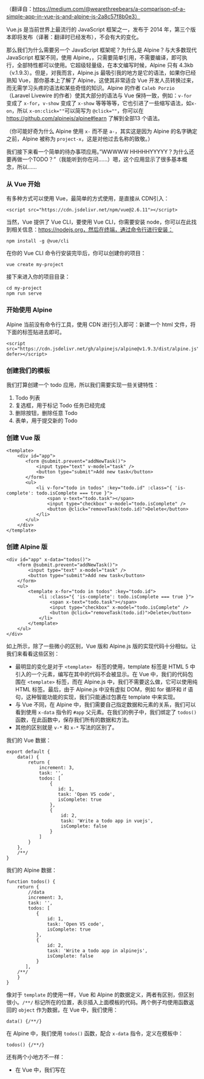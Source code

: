 （翻译自：https://medium.com/@wearethreebears/a-comparison-of-a-simple-app-in-vue-js-and-alpine-js-2a8c57f8b0e3）

Vue.js 是当前世界上最流行的 JavaScript 框架之一，发布于 2014 年，第三个版本即将发布（译著：翻译时已经发布），不会有大的变化。



那么我们为什么需要另一个 JavaScript 框架呢？为什么是 Alpine？与大多数现代 JavaScript 框架不同，使用 Alpine，，只需要简单引用，不需要编译，即可执行，全部特性都可以使用。它超级轻量级，在本文编写时候，Alpine 只有 4.3kb（v.1.9.3）。但是，对我而言，Alpine.js 最吸引我的地方是它的语法，如果你已经熟知 Vue，那你基本上了解了 Alpine，这使其非常适合 Vue 开发人员转换过来，而无需学习头疼的语法和某些奇怪的知识。Alpine 的作者 `Caleb Porzio`（Laravel Livewire 的作者）使其大部分的语法与 Vue 保持一致，例如：`v-for` 变成了 `x-for`，`v-show` 变成了  `x-show` 等等等等，它也引进了一些缩写语法，如`x-on`，所以 `x-on:click=""`可以简写为 `@click=""`，你可以在 https://github.com/alpinejs/alpine#learn 了解到全部13 个语法。



（你可能好奇为什么 Alpine 使用 `x-` 而不是 `a-`，其实这是因为 Alpine 的名字确定之前，Alpine 被称为 `project-x`，这是对他过去名称的致敬。）



我们接下来看一个简单的待办事项应用。”WWWWW HHHHHYYYYY？为什么还要再做一个TODO？”（我能听到你在问……）嗯，这个应用显示了很多基本概念，所以……



### 从 Vue 开始



有多种方式可以使用 Vue，最简单的方式使用，是直接从 CDN引入：



```
<script src="https://cdn.jsdelivr.net/npm/vue@2.6.11"></script>
```



当然，Vue 提供了 Vue CLI，要使用 Vue CLI，你需要安装 node，你可以在此找到相关信息：https://nodejs.org，然后在终端，通过命令行进行安装：



```
npm install -g @vue/cli
```



在你的 Vue CLI 命令行安装完毕后，你可以创建你的项目：



```
vue create my-project
```



接下来进入你的项目目录：



```
cd my-project
npm run serve
```



### 开始使用 Alpine



Alpine 当前没有命令行工具，使用 CDN 进行引入即可：新建一个 html 文件，将下面的标签贴进去即可。



```
<script src="https://cdn.jsdelivr.net/gh/alpinejs/alpine@v1.9.3/dist/alpine.js" defer></script>
```



### 创建我们的模板



我们打算创建一个 todo 应用，所以我们需要实现一些关键特性：



1. Todo 列表
2. 复选框，用于标记 Todo 任务已经完成
3. 删除按钮，删除任意 Todo
4. 表单，用于提交新的 Todo



###  创建 Vue 版



```
<template>
    <div id="app">
       <form @submit.prevent="addNewTask()">
           <input type="text" v-model="task" />
           <button type="submit">Add new task</button>
       </form>
       <ul>
           <li v-for="todo in todos" :key="todo.id" :class="{ 'is-complete': todo.isComplete === true }">
               <span v-text="todo.task"></span>
               <input type="checkbox" v-model="todo.isComplete" />
               <button @click="removeTask(todo.id)">Delete</button>
           </li>
       </ul>
    </div>
</template>
```



### 创建 Alpine 版



```
<div id="app" x-data="todos()">
    <form @submit.prevent="addNewTask()">
        <input type="text" x-model="task" />
        <button type="submit">Add new task</button>
    </form>
    <ul>
        <template x-for="todo in todos" :key="todo.id">
            <li :class="{ 'is-complete': todo.isComplete === true }">
                <span x-text="todo.task"></span>
                <input type="checkbox" x-model="todo.isComplete" />
                <button @click="removeTask(todo.id)">Delete</button>
            </li>
        </template>
    </ul>
</div>
```



如上所示，除了一些微小的区别，Vue 版和 Alpine.js 版的实现代码十分相似。让我们来看看这些区别：



- 最明显的变化是对于 `<template> ` 标签的使用，template 标签是 HTML 5 中引入的一个元素，编写在其中的代码不会被显示。在 Vue 中，我们的代码包围在 `<template>` 标签，而在 Alpine.js 中，我们不需要这么做，它可以使用纯 HTML 标签。最后，由于 Alpine.js 中没有虚拟 DOM，例如 for 循环和 if 语句，这种智能功能的实现，我们只能通过包裹在 template 中来实现。
- 与 Vue 不同，在 Alpine 中，我们需要自己指定数据和元素的关系，我们可以看到使用 `x-data` 指令的 `#app` 父元素。在我们的例子中，我们绑定了 `todos()` 函数，在此函数中，保存我们所有的数据和方法。
- 其他的区别就是 `v-*` 和 `x-*` 写法的区别了。



我们的 Vue 数据：



```
export default {
    data() {
        return {
            increment: 3,
            task: '',
            todos: [
                {
                   id: 1,
                   task: 'Open VS code',
                   isComplete: true
                },
                {
                    id: 2,
                    task: 'Write a todo app in vuejs',
                    isComplete: false
                }
            ]
        }
    },
    /**/
}
```



我们的 Alpine 数据：



```
function todos() {
    return {
        //data
        increment: 3,
        task: '',
        todos: [
           {
               id: 1,
               task: 'Open VS code',
               isComplete: true
           },
           {
               id: 2,
               task: 'Write a todo app in alpinejs',
               isComplete: false
           }
       ],
    /**/
    }
}
```



像对于 `template` 的使用一样，Vue 和 Alpine 的数据定义，两者有区别，但区别很小。`/**/` 标记所在的位置，表示插入上面模板的代码。两个例子均使用函数返回的 `object` 作为数据，在 Vue  中，我们使用：



```
data() {/**/}
```



在 Alpine 中，我们使用 `todos()` 函数，配合 `x-data` 指令，定义在模板中：



```
todos() {/**/}
```



还有两个小地方不一样：



- 在 Vue 中，我们写在 <script> 标签中的数据方法，需要导出，而在 Alpine 中，我们可以直接将包含数据的函数写在 `<script>` 中。
- 在 Vue 中，我们的 `/**/`部分 ，在我们的 `data()` 方法之外，而在 Alpine.js 中，我们的`/**/`部分，则在我们的 `todos()` （组件对象）方法中。这是因为在 Vue 中，所有的方法都应放置在 `methods` 对象内。



### 我们 Vue 中的响应方法：



```
export default {
    /**/
    methods: {
        addNewTask() {
            //Return if empty
            if (this.task.trim() === '') return;
            //Add new todo and clear task
            this.todos.push({
               id: this.increment++,
               task: this.task,
               isComplete: false
            });
            this.task = '';
        },
        removeTask(todoToRemove) {
            this.todos = this.todos.filter(todo => todo.id != todoToRemove);
        }
    }
}
```



### 我们 Alpine 中的响应方法：



```
function todos() {
    return {
        /**/
        addNewTask() {
            //Return if empty
            if (this.task.trim() === '') return;
            //Add new todo and clear task
            this.todos.push({
                id: this.increment++,
                task: this.task,
                isComplete: false
            });
            this.task = '';
        },
        removeTask(todoToRemove) {
            this.todos = this.todos.filter(todo => todo.id != todoToRemove);
        }
}
```



在这里，方法本身完全没有变化，只是他们在代码中的位置做了调整。在 Vue 中，响应方法位于 `methods` 对象中，而在 Alpine，则直接写在 `todos()` 方法中。



### 结论：



如果你是一名 Vue 开发者，但在无法使用 Vue 的情况下，或者你想快速的做一些功能演示，而无需编译，此时 Alpine 是你理想的选择。如上面的例子所示，对于 Vue 开发者而言，使用 Alpine 的基本没有学习成本。如果你不是 Vue 开发人员，但是想摆脱 jQuery 或者 原生 JS 以获取简单的功能，我认为 Alpine 值得一试，它无需构建，可以快速的运行。



在多数情况下，Vue 仍然是我的选择，它有适合它使用的场景。然而个人而言，我相信 Alpine 在前端开发领域，将会是一个受欢迎的补充选择。



